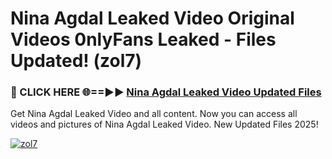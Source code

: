 # Nina Agdal Leaked Video Original Videos 0nlyFans Leaked - Files Updated! (zol7)

<h3>🔴 CLICK HERE 🌐==►► <a href="https://tinyurl.com/2jnfzry5" rel="nofollow">Nina Agdal Leaked Video Updated Files</a></h3>

Get Nina Agdal Leaked Video and all content. Now you can access all videos and pictures of Nina Agdal Leaked Video. New Updated Files 2025!

[![zol7](https://i.imgur.com/GyGTBgg.gif)](https://tinyurl.com/2jnfzry5)
